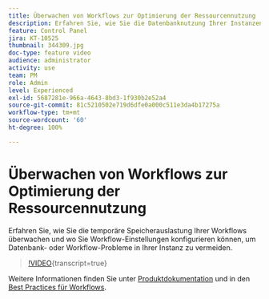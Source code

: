 ```yaml
---
title: Überwachen von Workflows zur Optimierung der Ressourcennutzung
description: Erfahren Sie, wie Sie die Datenbanknutzung Ihrer Instanzen überwachen.
feature: Control Panel
jira: KT-10525
thumbnail: 344309.jpg
doc-type: feature video
audience: administrator
activity: use
team: PM
role: Admin
level: Experienced
exl-id: 5687281e-966a-4643-8bd3-1f930b2e52a4
source-git-commit: 81c5210502e719d6dfe0a000c511e3da4b17275a
workflow-type: tm+mt
source-wordcount: '60'
ht-degree: 100%

---
```


# Überwachen von Workflows zur Optimierung der Ressourcennutzung

Erfahren Sie, wie Sie die temporäre Speicherauslastung Ihrer Workflows überwachen und wo Sie Workflow-Einstellungen konfigurieren können, um Datenbank- oder Workflow-Probleme in Ihrer Instanz zu vermeiden.

>[!VIDEO](https://video.tv.adobe.com/v/3417568/?learn=on&captions=ger){transcript=true}

Weitere Informationen finden Sie unter [Produktdokumentation](https://experienceleague.adobe.com/docs/control-panel/using/performance-monitoring/database-monitoring/workflow-monitoring.html?lang=de) und in den [Best Practices für Workflows](https://experienceleague.adobe.com/docs/campaign-classic/using/automating-with-workflows/introduction/workflow-best-practices.html?lang=de).
